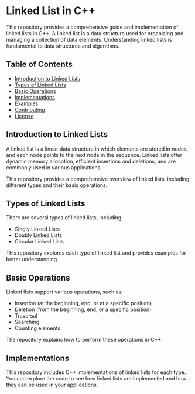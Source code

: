 # Linked List in C++

This repository provides a comprehensive guide and implementation of linked lists in C++. A linked list is a data structure used for organizing and managing a collection of data elements. Understanding linked lists is fundamental to data structures and algorithms.

## Table of Contents
- [Introduction to Linked Lists](#introduction-to-linked-lists)
- [Types of Linked Lists](#types-of-linked-lists)
- [Basic Operations](#basic-operations)
- [Implementations](#implementations)
- [Examples](#examples)
- [Contributing](#contributing)
- [License](#license)

## Introduction to Linked Lists

A linked list is a linear data structure in which elements are stored in nodes, and each node points to the next node in the sequence. Linked lists offer dynamic memory allocation, efficient insertions and deletions, and are commonly used in various applications.

This repository provides a comprehensive overview of linked lists, including different types and their basic operations.

## Types of Linked Lists

There are several types of linked lists, including:
- Singly Linked Lists
- Doubly Linked Lists
- Circular Linked Lists

This repository explores each type of linked list and provides examples for better understanding.

## Basic Operations

Linked lists support various operations, such as:
- Insertion (at the beginning, end, or at a specific position)
- Deletion (from the beginning, end, or a specific position)
- Traversal
- Searching
- Counting elements

The repository explains how to perform these operations in C++.

## Implementations

This repository includes C++ implementations of linked lists for each type. You can explore the code to see how linked lists are implemented and how they can be used in your applications.

